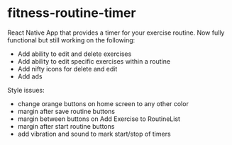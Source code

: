 # fitness-routine-timer
React Native App that provides a timer for your exercise routine. Now fully functional but still working on the following:
- Add ability to edit and delete exercises
- Add ability to edit specific exercises within a routine
- Add nifty icons for delete and edit
- Add ads

Style issues:
- change orange buttons on home screen to any other color
- margin after save routine buttons
- margin between buttons on Add Exercise to RoutineList
- margin after start routine buttons
- add vibration and sound to mark start/stop of timers
